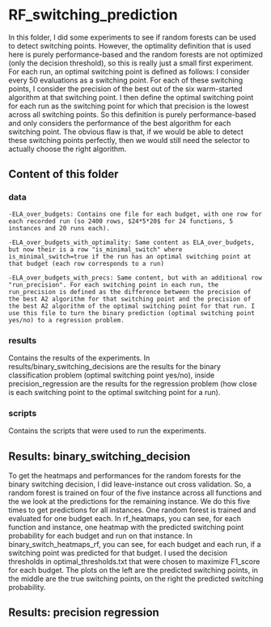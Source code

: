 # RF_switching_prediction
In this folder, I did some experiments to see if random forests can be used to detect switching points. However, the optimality definition that is used here is purely performance-based and the random forests are not optimized (only the decision threshold), so this is really just a small first experiment. For each run, an optimal switching point is defined as follows: I consider every 50 evaluations as a switching point. For each of these switching points, I consider the precision of the best out of the six warm-started algorithm at that switching point. I then define the optimal switching point for each run as the switching point for which that precision is the lowest across all switching points. So this definition is purely performance-based and only considers the performance of the best algorithm for each switching point. The obvious flaw is that, if we would be able to detect these switching points perfectly, then we would still need the selector to actually choose the right algorithm.

## Content of this folder
### data
    -ELA_over_budgets: Contains one file for each budget, with one row for each recorded run (so 2400 rows, $24*5*20$ for 24 functions, 5 instances and 20 runs each).

    -ELA_over_budgets_with_optimality: Same content as ELA_over_budgets, but now their is a row "is_minimal_switch" where is_minimal_switch=true if the run has an optimal switching point at that budget (each row corresponds to a run)

    -ELA_over_budgets_with_precs: Same content, but with an additional row "run_precision". For each switching point in each run, the run_precision is defined as the difference between the precision of the best A2 algorithm for that switching point and the precision of the best A2 algorithm of the optimal switching point for that run. I use this file to turn the binary prediction (optimal switching point yes/no) to a regression problem.

### results
Contains the results of the experiments. In results/binary_switching_decisions are the results for the binary classification problem (optimal switching point yes/no), inside precision_regression are the results for the regression problem (how close is each switching point to the optimal switching point for a run).

### scripts
Contains the scripts that were used to run the experiments.

## Results: binary_switching_decision
To get the heatmaps and performances for the random forests for the binary switching decision, I did leave-instance out cross validation. So, a random forest is trained on four of the five instance across all functions and the we look at the predictions for the remaining instance. We do this five times to get predictions for all instances. One random forest is trained and evaluated for one budget each. In rf_heatmaps, you can see, for each function and instance, one heatmap with the predicted switching point probability for each budget and run on that instance. In binary_switch_heatmaps_rf, you can see, for each budget and each run, if a switching point was predicted for that budget. I used the decision thresholds in optimal_thresholds.txt that were chosen to maximize F1_score for each budget. The plots on the left are the predicted switching points, in the middle are the true switching points, on the right the predicted switching probability.

## Results: precision regression
